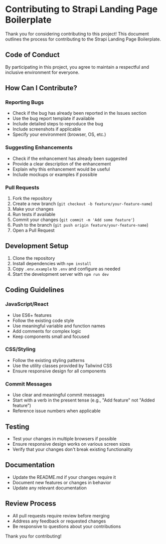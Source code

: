 # Contributing to Strapi Landing Page Boilerplate

Thank you for considering contributing to this project! This document outlines the process for contributing to the Strapi Landing Page Boilerplate.

## Code of Conduct

By participating in this project, you agree to maintain a respectful and inclusive environment for everyone.

## How Can I Contribute?

### Reporting Bugs

- Check if the bug has already been reported in the Issues section
- Use the bug report template if available
- Include detailed steps to reproduce the bug
- Include screenshots if applicable
- Specify your environment (browser, OS, etc.)

### Suggesting Enhancements

- Check if the enhancement has already been suggested
- Provide a clear description of the enhancement
- Explain why this enhancement would be useful
- Include mockups or examples if possible

### Pull Requests

1. Fork the repository
2. Create a new branch (`git checkout -b feature/your-feature-name`)
3. Make your changes
4. Run tests if available
5. Commit your changes (`git commit -m 'Add some feature'`)
6. Push to the branch (`git push origin feature/your-feature-name`)
7. Open a Pull Request

## Development Setup

1. Clone the repository
2. Install dependencies with `npm install`
3. Copy `.env.example` to `.env` and configure as needed
4. Start the development server with `npm run dev`

## Coding Guidelines

### JavaScript/React

- Use ES6+ features
- Follow the existing code style
- Use meaningful variable and function names
- Add comments for complex logic
- Keep components small and focused

### CSS/Styling

- Follow the existing styling patterns
- Use the utility classes provided by Tailwind CSS
- Ensure responsive design for all components

### Commit Messages

- Use clear and meaningful commit messages
- Start with a verb in the present tense (e.g., "Add feature" not "Added feature")
- Reference issue numbers when applicable

## Testing

- Test your changes in multiple browsers if possible
- Ensure responsive design works on various screen sizes
- Verify that your changes don't break existing functionality

## Documentation

- Update the README.md if your changes require it
- Document new features or changes in behavior
- Update any relevant documentation

## Review Process

- All pull requests require review before merging
- Address any feedback or requested changes
- Be responsive to questions about your contributions

Thank you for contributing!

